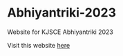 # Abhiyantriki-2023

Website for KJSCE Abhiyantriki 2023

Visit this website [here](https://kjsce-abhiyantriki.org/)
